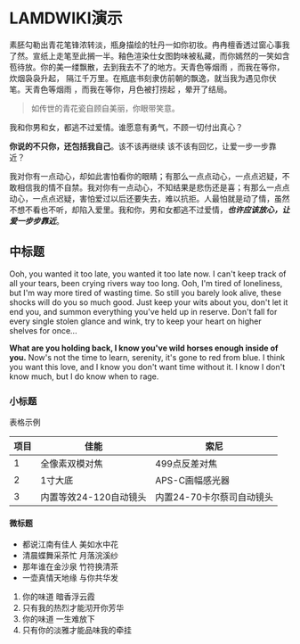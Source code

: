 # LAMDWIKI演示

素胚勾勒出青花笔锋浓转淡，瓶身描绘的牡丹一如你初妆。冉冉檀香透过窗心事我了然。宣纸上走笔至此搁一半。釉色渲染仕女图韵味被私藏，而你嫣然的一笑如含苞待放。你的美一缕飘散，去到我去不了的地方。天青色等烟雨 ，而我在等你，炊烟袅袅升起， 隔江千万里。在瓶底书刻隶仿前朝的飘逸，就当我为遇见你伏笔。天青色等烟雨 ，而我在等你，月色被打捞起 ，晕开了结局。

> 如传世的青花瓷自顾自美丽，你眼带笑意。

我和你男和女，都逃不过爱情。谁愿意有勇气，不顾一切付出真心？

**你说的不只你，还包括我自己**。该不该再继续 该不该有回忆，让爱一步一步靠近？

我对你有一点动心，却如此害怕看你的眼睛；有那么一点点动心，一点点迟疑，不敢相信我的情不自禁。我对你有一点动心，不知结果是悲伤还是喜；有那么一点点动心，一点点迟疑，害怕爱过以后还要失去，难以抗拒。人最怕就是动了情，虽然不想不看也不听，却陷入爱里。我和你，男和女都逃不过爱情，***也许应该放心，让爱一步步靠近***。

##  中标题

Ooh, you wanted it too late, you wanted it too late now. I can't keep track of all your tears, been crying rivers way too long. Ooh, I'm tired of loneliness, but I'm way more tired of wasting time. So still you barely look alive, these shocks will do you so much good. Just keep your wits about you, don't let it end you, and summon everything you've held up in reserve. Don't fall for every single stolen glance and wink, try to keep your heart on higher shelves for once...

**What are you holding back, I know you've wild horses enough inside of you.** Now's not the time to learn, serenity, it's gone to red from blue. I think you want this love, and I know you don't want time without it. I know I don't know much, but I do know when to rage.

### 小标题

表格示例

| 项目 | 佳能                   | 索尼                      |
| ---- | ---------------------- | ------------------------- |
| 1    | 全像素双模对焦         | 499点反差对焦             |
| 2    | 1寸大底                | APS-C画幅感光器           |
| 3    | 内置等效24-120自动镜头 | 内置24-70卡尔蔡司自动镜头 |

#### 微标题

- 都说江南有佳人 美如水中花
- 清晨蝶舞采茶忙 月落浣溪纱
- 那年谁在金沙泉 竹符换清茶
- 一壶真情天地缘 与你共华发
1. 你的味道 暗香浮云霞
2. 只有我的热烈才能沏开你芳华
3. 你的味道 一生难放下
4. 只有你的淡雅才能品味我的牵挂